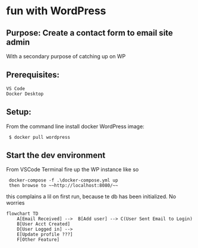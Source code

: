 
# fun with WordPress

  ## Purpose: Create a contact form to email site admin
  With a secondary purpose of catching up on WP 

## Prerequisites: 
	VS Code 
	Docker Desktop 
 

## Setup:  
 From the command line install docker WordPress image: 

     $ docker pull wordpress

## Start the dev environment
From VSCode Terminal fire up the WP instance like so

	 docker-compose -f .\docker-compose.yml up
     then browse to ~~http://localhost:8080/~~
this complains a lil on first run, because te db has been initialized. No worries

```mermaid
flowchart TD
    A[Email Received] -->  B[Add user] --> C(User Sent Email to Login)
    B[User Acct Created] 
    D[User Logged in] -->
    E[Update profile ???]
    F[Other Feature]
